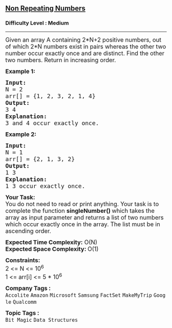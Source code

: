 <h2><a href="https://www.geeksforgeeks.org/problems/finding-the-numbers0215/1?page=1&difficulty=Medium&status=unsolved&sortBy=submissions">Non Repeating Numbers</a></h2><h3>Difficulty Level : Medium</h3><hr><div class="problems_problem_content__Xm_eO" style="user-select: auto;"><p style="user-select: auto;"><span style="font-size: 18px; user-select: auto;">Given an array A containing 2*N+2 positive&nbsp;numbers, out of which 2*N numbers exist in&nbsp;pairs&nbsp;whereas&nbsp;the other two number&nbsp;occur exactly once and are distinct. Find the other two numbers. Return in increasing order.</span></p>
<p style="user-select: auto;"><span style="font-size: 18px; user-select: auto;"><strong style="user-select: auto;">Example 1:</strong></span></p>
<pre style="user-select: auto;"><span style="font-size: 18px; user-select: auto;"><strong style="user-select: auto;">Input: 
</strong>N = 2
arr[] = {1, 2, 3, 2, 1, 4}
<strong style="user-select: auto;">Output:
</strong>3 4 
<strong style="user-select: auto;">Explanation:
</strong>3 and 4 occur exactly once.</span>
</pre>
<p style="user-select: auto;"><span style="font-size: 18px; user-select: auto;"><strong style="user-select: auto;">Example 2:</strong></span></p>
<pre style="user-select: auto;"><span style="font-size: 18px; user-select: auto;"><strong style="user-select: auto;">Input:
</strong>N = 1
arr[] = {2, 1, 3, 2}
<strong style="user-select: auto;">Output:
</strong>1 3
<strong style="user-select: auto;">Explanation:</strong>
1 3 occur exactly once.</span></pre>
<p style="user-select: auto;"><span style="font-size: 18px; user-select: auto;"><strong style="user-select: auto;">Your Task:</strong><br style="user-select: auto;">You do not need to read or print anything. Your task is to complete the function&nbsp;<strong style="user-select: auto;">singleNumber()&nbsp;</strong>which takes the array as input parameter and returns a list of two numbers which occur exactly once in the array. The list must be in ascending order.</span></p>
<p style="user-select: auto;"><span style="font-size: 18px; user-select: auto;"><strong style="user-select: auto;">Expected Time Complexity:</strong>&nbsp;O(N)<br style="user-select: auto;"><strong style="user-select: auto;">Expected Space Complexity:&nbsp;</strong>O(1)</span></p>
<p style="user-select: auto;"><span style="font-size: 18px; user-select: auto;"><strong style="user-select: auto;">Constraints:</strong><br style="user-select: auto;">2 &lt;= N &lt;= 10<sup style="user-select: auto;">6&nbsp;</sup></span><br style="user-select: auto;"><span style="font-size: 18px; user-select: auto;">1 &lt;= arr[i] &lt;= 5 * 10<sup style="user-select: auto;">6</sup></span></p></div><p><span style=font-size:18px><strong>Company Tags : </strong><br><code>Accolite</code>&nbsp;<code>Amazon</code>&nbsp;<code>Microsoft</code>&nbsp;<code>Samsung</code>&nbsp;<code>FactSet</code>&nbsp;<code>MakeMyTrip</code>&nbsp;<code>Google</code>&nbsp;<code>Qualcomm</code>&nbsp;<br><p><span style=font-size:18px><strong>Topic Tags : </strong><br><code>Bit Magic</code>&nbsp;<code>Data Structures</code>&nbsp;